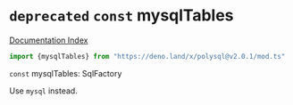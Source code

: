 # `deprecated` `const` mysqlTables

[Documentation Index](../README.md)

```ts
import {mysqlTables} from "https://deno.land/x/polysql@v2.0.1/mod.ts"
```

`const` mysqlTables: SqlFactory

Use `mysql` instead.

